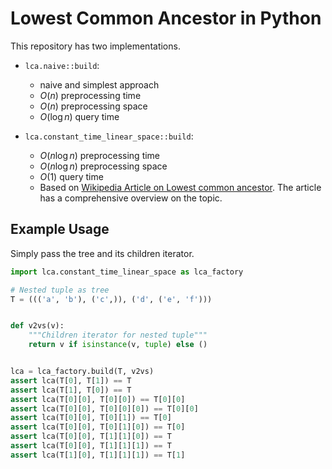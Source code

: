 # Lowest Common Ancestor in Python

This repository has two implementations.

- `lca.naive::build`:
  - naive and simplest approach
  - $O(n)$ preprocessing time
  - $O(n)$ preprocessing space
  - $O(\log n)$ query time

- `lca.constant_time_linear_space::build`:
  - $O(n \log n)$ preprocessing time
  - $O(n \log n)$ preprocessing space
  - $O(1)$ query time
  - Based on [Wikipedia Article on Lowest common ancestor](https://en.wikipedia.org/wiki/Lowest_common_ancestor). The article has a comprehensive overview on the topic.

## Example Usage

Simply pass the tree and its children iterator.

```python
import lca.constant_time_linear_space as lca_factory

# Nested tuple as tree
T = ((('a', 'b'), ('c',)), ('d', ('e', 'f')))


def v2vs(v):
    """Children iterator for nested tuple"""
    return v if isinstance(v, tuple) else ()


lca = lca_factory.build(T, v2vs)
assert lca(T[0], T[1]) == T
assert lca(T[1], T[0]) == T
assert lca(T[0][0], T[0][0]) == T[0][0]
assert lca(T[0][0], T[0][0][0]) == T[0][0]
assert lca(T[0][0], T[0][1]) == T[0]
assert lca(T[0][0], T[0][1][0]) == T[0]
assert lca(T[0][0], T[1][1][0]) == T
assert lca(T[0][0], T[1][1][1]) == T
assert lca(T[1][0], T[1][1][1]) == T[1]
```
